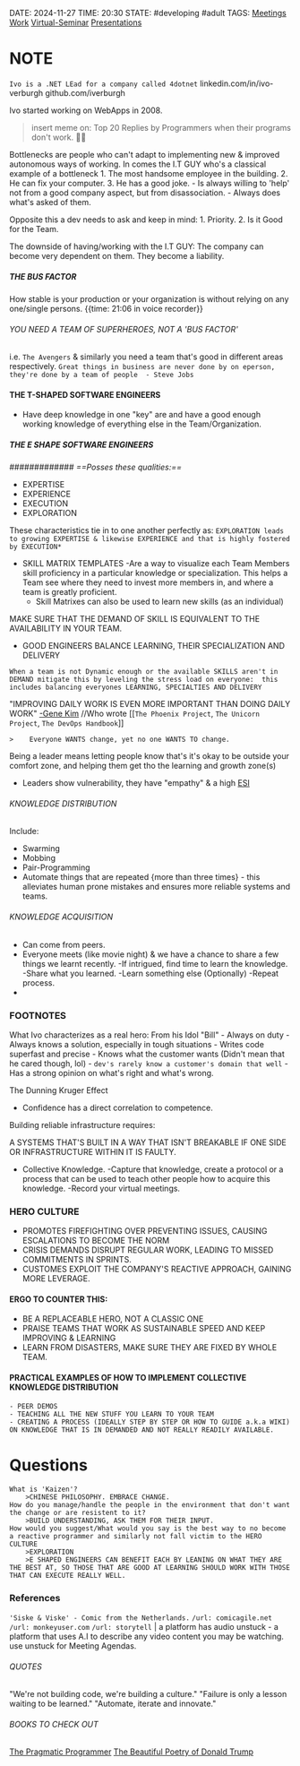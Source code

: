 DATE: 2024-11-27
TIME: 20:30 
STATE: #developing #adult
TAGS:  [Meetings](./Meetings.md) [Work](./Work.md) [Virtual-Seminar](./Virtual-Seminar.md) [Presentations](./Presentations.md)

# NOTE

`Ivo is a .NET LEad for a company called 4dotnet` 
linkedin.com/in/ivo-verburgh github.com/iverburgh

Ivo started working on WebApps in 2008.

> insert meme on: Top 20 Replies by Programmers when their programs don't work. 🤣🤣

Bottlenecks are people who can't adapt to implementing new & improved autonomous ways of working.
	In comes the I.T GUY who's a classical example of a bottleneck
		1.  The most handsome employee in the building.
		2.  He can fix your computer.
		3.  He has a good joke.
	-  Is always willing to 'help' not from a good company aspect, but from disassociation.
	-  Always does what's asked of them.

Opposite this a dev needs to ask and keep in mind:
	1. Priority.
	2. Is it Good for the Team.

The downside of having/working with the I.T GUY:
	The company can become very dependent on them.
	They become a liability.
##### THE BUS FACTOR 

How stable is your production or your organization is without relying on any one/single persons. {{time: 21:06 in voice recorder}}
###### YOU NEED A TEAM OF SUPERHEROES, NOT A 'BUS FACTOR'

i.e. `The Avengers`
& similarly you need a team that's good in different areas respectively.
`Great things in business are never done by on eperson, they're done by a team of people  - Steve Jobs`

#### THE T-SHAPED SOFTWARE ENGINEERS

- Have deep knowledge in one "key" are and have a good enough working knowledge of everything else in the Team/Organization.
##### THE E SHAPE SOFTWARE ENGINEERS
############# *==Posses these qualities:==*
- EXPERTISE
- EXPERIENCE 
- EXECUTION
- EXPLORATION 

These characteristics tie in to one another perfectly as: 
`EXPLORATION leads to growing EXPERTISE & likewise EXPERIENCE and that is highly fostered by EXECUTION*`

- SKILL MATRIX TEMPLATES 
	-Are a way to visualize each Team Members skill proficiency in a particular knowledge or specialization.
			This helps a Team see where they need to invest more members in, and where a team is greatly proficient.
	- Skill Matrixes can also be used to learn new skills (as an individual)

MAKE SURE THAT THE DEMAND OF SKILL IS EQUIVALENT TO THE AVAILABILITY IN YOUR TEAM.

 - GOOD ENGINEERS BALANCE LEARNING, THEIR SPECIALIZATION AND DELIVERY

`When a team is not Dynamic enough or the available SKILLS aren't in DEMAND mitigate this by leveling the stress load on everyone:  this includes balancing everyones LEARNING, SPECIALTIES AND DELIVERY`

"IMPROVING DAILY WORK IS EVEN MORE IMPORTANT THAN DOING DAILY WORK"  [-Gene Kim](-Gene%20Kim.md) //Who wrote  [[`The Phoenix Project`, `The Unicorn Project`, `The DevOps Handbook`]]

	> 	 Everyone WANTS change, yet no one WANTS TO change.

Being a leader means letting people know that's it's okay to be outside your comfort zone, and helping them get tho the learning and growth zone(s)

- Leaders show vulnerability, they have "empathy" & a high [ESI](./ESI.md)

###### KNOWLEDGE DISTRIBUTION

Include: 
- Swarming
- Mobbing
- Pair-Programming
- Automate things that are repeated {more than three times} - this alleviates human prone mistakes and ensures more reliable systems and teams.

###### KNOWLEDGE ACQUISITION

- Can come from peers.
- Everyone meets (like movie night) & we have a chance to share a few things we learnt recently.
	-If intrigued, find time to learn the knowledge.
	-Share what you learned.
	-Learn something else (Optionally)
	-Repeat process.
- 

### FOOTNOTES

What Ivo characterizes as a real hero: From his Idol "Bill"
	- Always on duty 
	- Always knows a solution, especially in tough situations
	- Writes code superfast and precise
	- Knows what the customer wants (Didn't mean that he cared though, lol) - `dev's rarely know a customer's domain that well`
	- Has a strong opinion on what's right and what's wrong.

The Dunning Kruger Effect

- Confidence has a direct correlation to competence.

Building reliable infrastructure requires: 

A SYSTEMS THAT'S  BUILT IN A WAY THAT ISN'T BREAKABLE IF ONE SIDE OR INFRASTRUCTURE WITHIN IT IS FAULTY.

- Collective Knowledge.
	-Capture that knowledge, create a protocol or a process that can be used to teach other people how to acquire this knowledge.
	-Record your virtual meetings.
	
### HERO CULTURE

- PROMOTES FIREFIGHTING OVER PREVENTING ISSUES, CAUSING ESCALATIONS TO BECOME THE NORM
- CRISIS DEMANDS DISRUPT REGULAR WORK, LEADING TO MISSED COMMITMENTS IN SPRINTS.
- CUSTOMES EXPLOIT THE COMPANY'S REACTIVE APPROACH, GAINING MORE LEVERAGE.

#### ERGO TO COUNTER THIS: 

- BE A REPLACEABLE HERO, NOT A CLASSIC ONE
- PRAISE TEAMS THAT WORK AS SUSTAINABLE SPEED AND KEEP IMPROVING & LEARNING 
- LEARN FROM DISASTERS, MAKE SURE THEY ARE FIXED BY WHOLE TEAM.


#### PRACTICAL EXAMPLES OF HOW TO IMPLEMENT COLLECTIVE KNOWLEDGE DISTRIBUTION

	- PEER DEMOS
	- TEACHING ALL THE NEW STUFF YOU LEARN TO YOUR TEAM
	- CREATING A PROCESS (IDEALLY STEP BY STEP OR HOW TO GUIDE a.k.a WIKI) ON KNOWLEDGE THAT IS IN DEMANDED AND NOT REALLY READILY AVAILABLE.

# Questions 
	What is 'Kaizen'?
		>CHINESE PHILOSOPHY. EMBRACE CHANGE.
	How do you manage/handle the people in the environment that don't want the change or are resistent to it?
		>BUILD UNDERSTANDING, ASK THEM FOR THEIR INPUT.
	How would you suggest/What would you say is the best way to no become a reactive programmer and similarly not fall victim to the HERO CULTURE
		>EXPLORATION
		>E SHAPED ENGINEERS CAN BENEFIT EACH BY LEANING ON WHAT THEY ARE THE BEST AT, SO THOSE THAT ARE GOOD AT LEARNING SHOULD WORK WITH THOSE THAT CAN EXECUTE REALLY WELL.  

### References

`'Siske & Viske' - Comic from the Netherlands.`
`/url: comicagile.net`
`/url: monkeyuser.com`
`/url: storytell` | a platform has audio
unstuck - a platform that uses A.I to describe any video content you may be watching.
use unstuck for Meeting Agendas.

###### QUOTES

"We're not building code, we're building a culture."
"Failure is only a lesson waiting to be learned."
"Automate, iterate and innovate."
###### BOOKS TO CHECK OUT

[The Pragmatic Programmer](The%20Pragmatic%20Programmer.md)
[The Beautiful Poetry of Donald Trump](The%20Beautiful%20Poetry%20of%20Donald%20Trump.md)